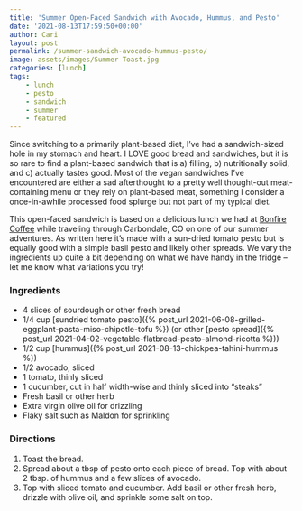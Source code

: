 ```yaml
---
title: 'Summer Open-Faced Sandwich with Avocado, Hummus, and Pesto'
date: '2021-08-13T17:59:50+00:00'
author: Cari
layout: post
permalink: /summer-sandwich-avocado-hummus-pesto/
image: assets/images/Summer Toast.jpg
categories: [lunch]
tags:
    - lunch
    - pesto
    - sandwich
    - summer
    - featured
---
```


Since switching to a primarily plant-based diet, I’ve had a sandwich-sized hole in my stomach and heart. I LOVE good bread and sandwiches, but it is so rare to find a plant-based sandwich that is a) filling, b) nutritionally solid, and c) actually tastes good. Most of the vegan sandwiches I’ve encountered are either a sad afterthought to a pretty well thought-out meat-containing menu or they rely on plant-based meat, something I consider a once-in-awhile processed food splurge but not part of my typical diet.

This open-faced sandwich is based on a delicious lunch we had at [Bonfire Coffee](https://bonfirecoffee.com/) while traveling through Carbondale, CO on one of our summer adventures. As written here it’s made with a sun-dried tomato pesto but is equally good with a simple basil pesto and likely other spreads. We vary the ingredients up quite a bit depending on what we have handy in the fridge – let me know what variations you try!

### Ingredients

- 4 slices of sourdough or other fresh bread
- 1/4 cup [sundried tomato pesto]({% post_url 2021-06-08-grilled-eggplant-pasta-miso-chipotle-tofu %}) (or other [pesto spread]({% post_url 2021-04-02-vegetable-flatbread-pesto-almond-ricotta %}))
- 1/2 cup [hummus]({% post_url 2021-08-13-chickpea-tahini-hummus %})
- 1/2 avocado, sliced
- 1 tomato, thinly sliced
- 1 cucumber, cut in half width-wise and thinly sliced into “steaks”
- Fresh basil or other herb
- Extra virgin olive oil for drizzling
- Flaky salt such as Maldon for sprinkling

### Directions

1. Toast the bread.
2. Spread about a tbsp of pesto onto each piece of bread. Top with about 2 tbsp. of hummus and a few slices of avocado.
3. Top with sliced tomato and cucumber. Add basil or other fresh herb, drizzle with olive oil, and sprinkle some salt on top.